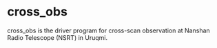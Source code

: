 # cross_obs
cross_obs is the driver program for cross-scan observation at Nanshan Radio Telescope (NSRT) in Uruqmi.

